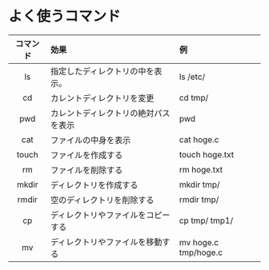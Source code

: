# よく使うコマンド

| コマンド | 効果 |例  |
|:--------:|:-----|:---|
|ls        | 指定したディレクトリの中を表示。    |  ls /etc/     |
|cd        | カレントディレクトリを変更          |  cd tmp/      |
|pwd       | カレントディレクトリの絶対パスを表示|  pwd          |
|cat       | ファイルの中身を表示        |  cat hoge.c   |
|touch     | ファイルを作成する          | touch hoge.txt|
|rm        | ファイルを削除する          | rm hoge.txt   |
|mkdir     | ディレクトリを作成する      | mkdir tmp/    |
|rmdir     | 空のディレクトリを削除する      | rmdir tmp/|
|cp        | ディレクトリやファイルをコピーする | cp tmp/  tmp1/|
|mv        | ディレクトリやファイルを移動する   | mv hoge.c tmp/hoge.c |
